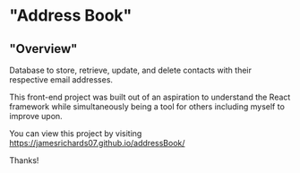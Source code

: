 # "Address Book"
## "Overview"
Database to store, retrieve, update, and delete contacts with their respective email addresses.

This front-end project was built out of an aspiration to understand the React framework while simultaneously being a tool for others including myself to improve upon.

You can view this project by visiting https://jamesrichards07.github.io/addressBook/

Thanks!


